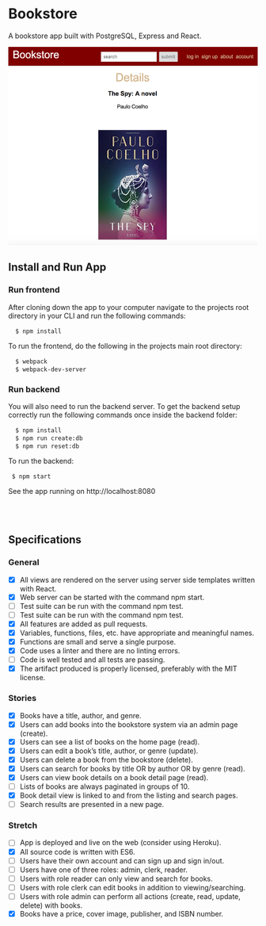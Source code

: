 # Bookstore
A bookstore app built with PostgreSQL, Express and React.

<img src="src/images/screenshot.png" height="400px"/>


## Install and Run App


### Run frontend

After cloning down the app to your computer navigate to the projects root directory in your CLI and run the following commands:

```
  $ npm install
```
To run the frontend, do the following in the projects main root directory:

```
  $ webpack
  $ webpack-dev-server
```
### Run backend

You will also need to run the backend server.
To get the backend setup correctly run the following commands once inside the backend folder:

```
  $ npm install
  $ npm run create:db
  $ npm run reset:db
```
To run the backend:

```
 $ npm start
```
See the app running on http://localhost:8080

<br/>
<br/>

## Specifications

### General

- [x] All views are rendered on the server using server side templates written with React.
- [x] Web server can be started with the command npm start.
- [ ] Test suite can be run with the command npm test.
- [ ] Test suite can be run with the command npm test.
- [x] All features are added as pull requests.
- [x] Variables, functions, files, etc. have appropriate and meaningful names.
- [x] Functions are small and serve a single purpose.
- [x] Code uses a linter and there are no linting errors.
- [ ] Code is well tested and all tests are passing.
- [x] The artifact produced is properly licensed, preferably with the MIT license.

### Stories

- [x] Books have a title, author, and genre.
- [x] Users can add books into the bookstore system via an admin page (create).
- [x] Users can see a list of books on the home page (read).
- [x] Users can edit a book’s title, author, or genre (update).
- [x] Users can delete a book from the bookstore (delete).
- [x] Users can search for books by title OR by author OR by genre (read).
- [x] Users can view book details on a book detail page (read).
- [ ] Lists of books are always paginated in groups of 10.
- [x] Book detail view is linked to and from the listing and search pages.
- [ ] Search results are presented in a new page.

### Stretch

 - [ ] App is deployed and live on the web (consider using Heroku).
 - [x] All source code is written with ES6.
 - [ ] Users have their own account and can sign up and sign in/out.
 - [ ] Users have one of three roles: admin, clerk, reader.
 - [ ] Users with role reader can only view and search for books.
 - [ ] Users with role clerk can edit books in addition to viewing/searching.
 - [ ] Users with role admin can perform all actions (create, read, update, delete) with books.
 - [x] Books have a price, cover image, publisher, and ISBN number.
